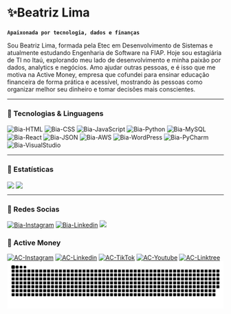 # ✨Beatriz Lima

**`Apaixonada por tecnologia, dados e finanças`**

Sou Beatriz Lima, formada pela Etec em Desenvolvimento de Sistemas e atualmente estudando Engenharia de Software na FIAP. Hoje sou estagiária de TI no Itaú, explorando meu lado de desenvolvimento e minha paixão por dados, analytics e negócios. Amo ajudar outras pessoas, e é isso que me motiva na Active Money, empresa que cofundei para ensinar educação financeira de forma prática e acessível, mostrando às pessoas como organizar melhor seu dinheiro e tomar decisões mais conscientes.
<hr>

### 🤖 Tecnologias & Linguagens

<div style="display: inline-block">
    <img align="center" alt="Bia-HTML" height="30" width="40" src="https://cdn.jsdelivr.net/gh/devicons/devicon@latest/icons/html5/html5-original.svg"/>
    <img align="center" alt="Bia-CSS" height="30" width="40" src="https://cdn.jsdelivr.net/gh/devicons/devicon@latest/icons/css3/css3-original.svg"/>
    <img align="center" alt="Bia-JavaScript" height="30" width="40" src="https://cdn.jsdelivr.net/gh/devicons/devicon@latest/icons/javascript/javascript-original.svg"/>
    <img align="center" alt="Bia-Python" height="30" width="40" src="https://cdn.jsdelivr.net/gh/devicons/devicon@latest/icons/python/python-original.svg"/>
    <img align="center" alt="Bia-MySQL" height="30" width="40" src="https://cdn.jsdelivr.net/gh/devicons/devicon@latest/icons/mysql/mysql-original.svg"/>    
    <img align="center" alt="Bia-React" height="30" width="40" src="https://cdn.jsdelivr.net/gh/devicons/devicon@latest/icons/react/react-original.svg"/>
    <img align="center" alt="Bia-JSON" height="30" width="40" src="https://cdn.jsdelivr.net/gh/devicons/devicon@latest/icons/json/json-original.svg"/>     
    <img align="center" alt="Bia-AWS" height="30" width="40" src="https://cdn.jsdelivr.net/gh/devicons/devicon@latest/icons/amazonwebservices/amazonwebservices-plain-wordmark.svg"/>
    <img align="center" alt="Bia-WordPress" height="30" width="40" src="https://cdn.jsdelivr.net/gh/devicons/devicon@latest/icons/wordpress/wordpress-plain.svg"/>
    <img align="center" alt="Bia-PyCharm" height="30" width="40" src="https://cdn.jsdelivr.net/gh/devicons/devicon@latest/icons/pycharm/pycharm-original.svg"/>
    <img align="center" alt="Bia-VisualStudio" height="30" width="40" src="https://cdn.jsdelivr.net/gh/devicons/devicon@latest/icons/visualstudio/visualstudio-original.svg"/>
</div>

<hr> 

### 👾 Estatísticas

<div>
	<img align="center" height="200" src="https://github-readme-stats.vercel.app/api?username=bealimav&show_icons=true&theme=tokyonight&locale=pt-br"/>
	<img align="center" height="200" src="https://github-readme-stats.vercel.app/api/top-langs/?username=bealimav&layout=compact&theme=tokyonight&custom_title=Tecnologias&langs_count=9"/>
</div>

<hr> 

### 📱 Redes Socias
<div>
  	<a href="https://www.instagram.com/bealimav" target="_blank"><img alt="Bia-Instagram" src="https://img.shields.io/badge/Instagram-E4405F?style=for-the-badge&logo=instagram&logoColor=white" target="_blank"/></a> 
   	<a href="https://www.linkedin.com/in/beatriz-de-oliveira-lima/" target="_blank"><img alt="Bia-Linkedin" src="https://img.shields.io/badge/LinkedIn-0077B5?style=for-the-badge&logo=linkedin&logoColor=white" target="_blank"/></a> 
	  <a href = "mailto:beatrizdeoliveira.lima1302@gmail.com"><img src="https://img.shields.io/badge/-Gmail-%23333?style=for-the-badge&logo=gmail&logoColor=white" target="_blank"></a>
</div>

### 💛 Active Money
<div>
  	<a href="https://www.instagram.com/_active_money" target="_blank"><img alt="AC-Instagram" src="https://img.shields.io/badge/Instagram-E4405F?style=for-the-badge&logo=instagram&logoColor=white" target="_blank"/></a> 
   	<a href="https://www.linkedin.com/company/active-money/" target="_blank"><img alt="AC-Linkedin" src="https://img.shields.io/badge/LinkedIn-0077B5?style=for-the-badge&logo=linkedin&logoColor=white" target="_blank"/></a> 
    <a href="https://www.tiktok.com/@activemoney_" target="_blank"><img alt="AC-TikTok" src="https://img.shields.io/badge/TikTok-000000?style=for-the-badge&logo=tiktok&logoColor=white" target="_blank"/></a> 
   	<a href="https://www.youtube.com/@active_money" target="_blank"><img alt="AC-Youtube" src="https://img.shields.io/badge/YouTube-FF0000?style=for-the-badge&logo=youtube&logoColor=white" target="_blank"/></a> 
	<a href="https://linktr.ee/_active_money?utm_source=linktree_profile_share&ltsid=ea18dbb3-d40a-42cd-bf42-ad3c2ea58cc9" target="_blank"><img alt="AC-Linktree" src="https://img.shields.io/badge/linktree-39E09B?style=for-the-badge&logo=linktree&logoColor=white" target="_blank"/></a>
</div>

 <picture>
	  <source media="(prefers-color-scheme: dark)" srcset="https://raw.githubusercontent.com/AecioJose/AecioJose/output/github-contribution-grid-snake-dark.svg">
	  <source media="(prefers-color-scheme: light)" srcset="https://raw.githubusercontent.com/AecioJose/AecioJose/output/github-contribution-grid-snake.svg">
	  <img alt="github contribution grid snake animation" src="https://raw.githubusercontent.com/AecioJose/AecioJose/output/github-contribution-grid-snake.svg">
</picture>
